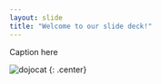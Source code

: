 ```yaml
---
layout: slide
title: "Welcome to our slide deck!"
---
```


Caption here

![dojocat](https://octodex.github.com/foundingfather_v2/)
{: .center}
